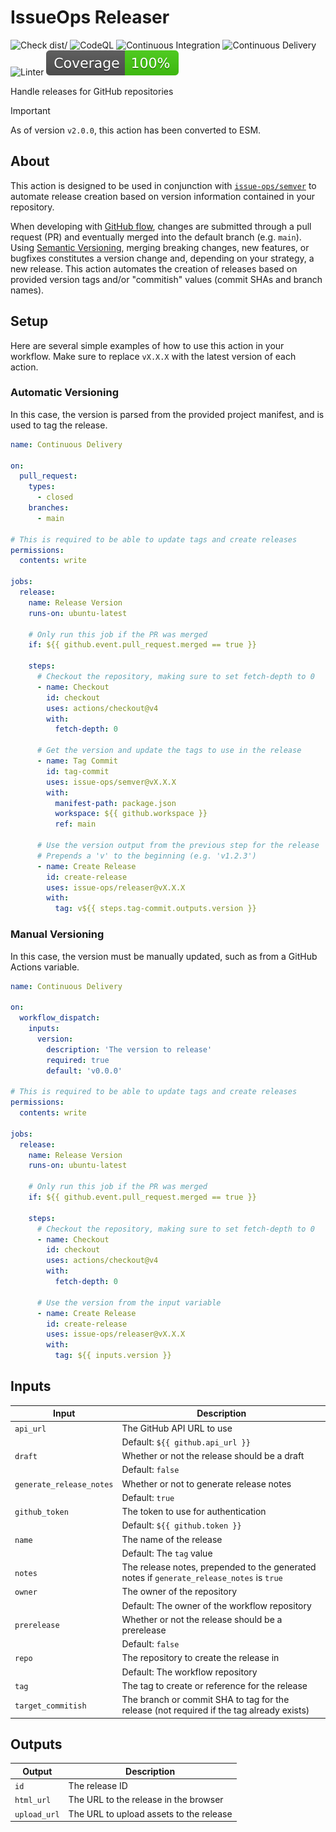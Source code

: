 # IssueOps Releaser

![Check dist/](https://github.com/issue-ops/releaser/actions/workflows/check-dist.yml/badge.svg)
![CodeQL](https://github.com/issue-ops/releaser/actions/workflows/codeql.yml/badge.svg)
![Continuous Integration](https://github.com/issue-ops/releaser/actions/workflows/continuous-integration.yml/badge.svg)
![Continuous Delivery](https://github.com/issue-ops/releaser/actions/workflows/continuous-delivery.yml/badge.svg)
![Linter](https://github.com/issue-ops/releaser/actions/workflows/linter.yml/badge.svg)
![Code Coverage](./badges/coverage.svg)

Handle releases for GitHub repositories

> [!IMPORTANT]
>
> As of version `v2.0.0`, this action has been converted to ESM.

## About

This action is designed to be used in conjunction with
[`issue-ops/semver`](https://github.com/issue-ops/semver) to automate release
creation based on version information contained in your repository.

When developing with
[GitHub flow](https://docs.github.com/en/get-started/quickstart/github-flow),
changes are submitted through a pull request (PR) and eventually merged into the
default branch (e.g. `main`). Using [Semantic Versioning](https://semver.org/),
merging breaking changes, new features, or bugfixes constitutes a version change
and, depending on your strategy, a new release. This action automates the
creation of releases based on provided version tags and/or "commitish" values
(commit SHAs and branch names).

## Setup

Here are several simple examples of how to use this action in your workflow.
Make sure to replace `vX.X.X` with the latest version of each action.

### Automatic Versioning

In this case, the version is parsed from the provided project manifest, and is
used to tag the release.

```yaml
name: Continuous Delivery

on:
  pull_request:
    types:
      - closed
    branches:
      - main

# This is required to be able to update tags and create releases
permissions:
  contents: write

jobs:
  release:
    name: Release Version
    runs-on: ubuntu-latest

    # Only run this job if the PR was merged
    if: ${{ github.event.pull_request.merged == true }}

    steps:
      # Checkout the repository, making sure to set fetch-depth to 0
      - name: Checkout
        id: checkout
        uses: actions/checkout@v4
        with:
          fetch-depth: 0

      # Get the version and update the tags to use in the release
      - name: Tag Commit
        id: tag-commit
        uses: issue-ops/semver@vX.X.X
        with:
          manifest-path: package.json
          workspace: ${{ github.workspace }}
          ref: main

      # Use the version output from the previous step for the release
      # Prepends a 'v' to the beginning (e.g. 'v1.2.3')
      - name: Create Release
        id: create-release
        uses: issue-ops/releaser@vX.X.X
        with:
          tag: v${{ steps.tag-commit.outputs.version }}
```

### Manual Versioning

In this case, the version must be manually updated, such as from a GitHub
Actions variable.

```yaml
name: Continuous Delivery

on:
  workflow_dispatch:
    inputs:
      version:
        description: 'The version to release'
        required: true
        default: 'v0.0.0'

# This is required to be able to update tags and create releases
permissions:
  contents: write

jobs:
  release:
    name: Release Version
    runs-on: ubuntu-latest

    # Only run this job if the PR was merged
    if: ${{ github.event.pull_request.merged == true }}

    steps:
      # Checkout the repository, making sure to set fetch-depth to 0
      - name: Checkout
        id: checkout
        uses: actions/checkout@v4
        with:
          fetch-depth: 0

      # Use the version from the input variable
      - name: Create Release
        id: create-release
        uses: issue-ops/releaser@vX.X.X
        with:
          tag: ${{ inputs.version }}
```

## Inputs

| Input                    | Description                                                                               |
| ------------------------ | ----------------------------------------------------------------------------------------- |
| `api_url`                | The GitHub API URL to use                                                                 |
|                          | Default: `${{ github.api_url }}`                                                          |
| `draft`                  | Whether or not the release should be a draft                                              |
|                          | Default: `false`                                                                          |
| `generate_release_notes` | Whether or not to generate release notes                                                  |
|                          | Default: `true`                                                                           |
| `github_token`           | The token to use for authentication                                                       |
|                          | Default: `${{ github.token }}`                                                            |
| `name`                   | The name of the release                                                                   |
|                          | Default: The `tag` value                                                                  |
| `notes`                  | The release notes, prepended to the generated notes if `generate_release_notes` is `true` |
| `owner`                  | The owner of the repository                                                               |
|                          | Default: The owner of the workflow repository                                             |
| `prerelease`             | Whether or not the release should be a prerelease                                         |
|                          | Default: `false`                                                                          |
| `repo`                   | The repository to create the release in                                                   |
|                          | Default: The workflow repository                                                          |
| `tag`                    | The tag to create or reference for the release                                            |
| `target_commitish`       | The branch or commit SHA to tag for the release (not required if the tag already exists)  |

## Outputs

| Output       | Description                             |
| ------------ | --------------------------------------- |
| `id`         | The release ID                          |
| `html_url`   | The URL to the release in the browser   |
| `upload_url` | The URL to upload assets to the release |
